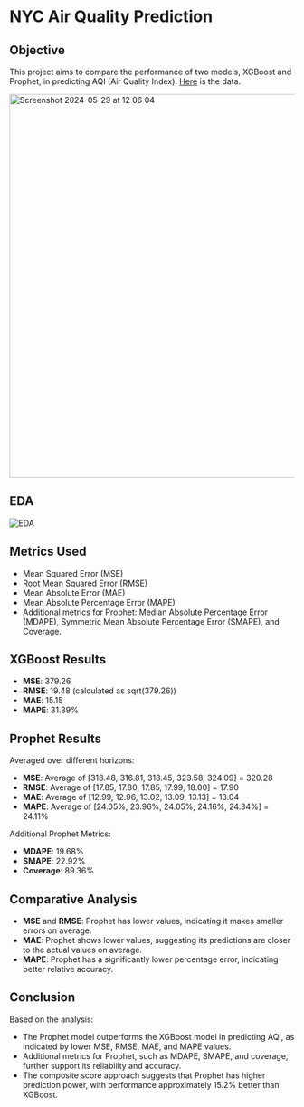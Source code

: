 # NYC Air Quality Prediction

## Objective

This project aims to compare the performance of two models, XGBoost and Prophet, in predicting AQI (Air Quality Index). [Here](https://www.kaggle.com/datasets/calebreigada/us-air-quality-1980present) is the data.

<img width="678" alt="Screenshot 2024-05-29 at 12 06 04" src="https://github.com/jn630/NYC-Air-Quality-Prediction/assets/156944051/b1800312-e691-409b-95f4-6c4c7fe434a5">

## EDA
![EDA](https://github.com/jn630/NYC-Air-Quality-Prediction/assets/156944051/720ee329-b0f2-48d2-946b-497d99a27a0a)



## Metrics Used

- Mean Squared Error (MSE)
- Root Mean Squared Error (RMSE)
- Mean Absolute Error (MAE)
- Mean Absolute Percentage Error (MAPE)
- Additional metrics for Prophet: Median Absolute Percentage Error (MDAPE), Symmetric Mean Absolute Percentage Error (SMAPE), and Coverage.

## XGBoost Results

- **MSE**: 379.26
- **RMSE**: 19.48 (calculated as sqrt(379.26))
- **MAE**: 15.15
- **MAPE**: 31.39%

## Prophet Results

Averaged over different horizons:

- **MSE**: Average of [318.48, 316.81, 318.45, 323.58, 324.09] = 320.28
- **RMSE**: Average of [17.85, 17.80, 17.85, 17.99, 18.00] = 17.90
- **MAE**: Average of [12.99, 12.96, 13.02, 13.09, 13.13] = 13.04
- **MAPE**: Average of [24.05%, 23.96%, 24.05%, 24.16%, 24.34%] = 24.11%

Additional Prophet Metrics:

- **MDAPE**: 19.68%
- **SMAPE**: 22.92%
- **Coverage**: 89.36%

## Comparative Analysis

- **MSE** and **RMSE**: Prophet has lower values, indicating it makes smaller errors on average.
- **MAE**: Prophet shows lower values, suggesting its predictions are closer to the actual values on average.
- **MAPE**: Prophet has a significantly lower percentage error, indicating better relative accuracy.

## Conclusion

Based on the analysis:
- The Prophet model outperforms the XGBoost model in predicting AQI, as indicated by lower MSE, RMSE, MAE, and MAPE values.
- Additional metrics for Prophet, such as MDAPE, SMAPE, and coverage, further support its reliability and accuracy.
- The composite score approach suggests that Prophet has higher prediction power, with performance approximately 15.2% better than XGBoost.
